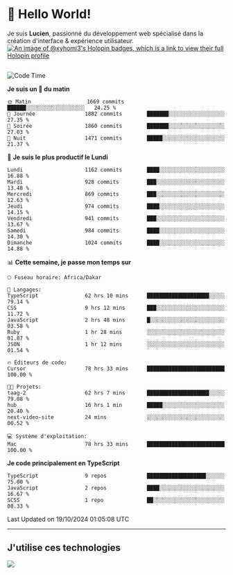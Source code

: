 # 👋 Hello World!

Je suis **Lucien**, passionné du développement web spécialisé dans la création d'interface & expérience utilisateur.
[![An image of @xyhomi3's Holopin badges, which is a link to view their full Holopin profile](https://holopin.me/xyhomi3)](https://holopin.io/@xyhomi3)

##

<!--START_SECTION:waka-->
![Code Time](http://img.shields.io/badge/Code%20Time-2%2C336%20hrs%2040%20mins-blue)

**Je suis un 🐤 du matin** 

```text
🌞 Matin                  1669 commits        ██████░░░░░░░░░░░░░░░░░░░   24.25 % 
🌆 Journée                1882 commits        ███████░░░░░░░░░░░░░░░░░░   27.35 % 
🌃 Soirée                 1860 commits        ███████░░░░░░░░░░░░░░░░░░   27.03 % 
🌙 Nuit                   1471 commits        █████░░░░░░░░░░░░░░░░░░░░   21.37 % 
```
📅 **Je suis le plus productif le Lundi** 

```text
Lundi                    1162 commits        ████░░░░░░░░░░░░░░░░░░░░░   16.88 % 
Mardi                    928 commits         ███░░░░░░░░░░░░░░░░░░░░░░   13.48 % 
Mercredi                 869 commits         ███░░░░░░░░░░░░░░░░░░░░░░   12.63 % 
Jeudi                    974 commits         ████░░░░░░░░░░░░░░░░░░░░░   14.15 % 
Vendredi                 941 commits         ███░░░░░░░░░░░░░░░░░░░░░░   13.67 % 
Samedi                   984 commits         ████░░░░░░░░░░░░░░░░░░░░░   14.30 % 
Dimanche                 1024 commits        ████░░░░░░░░░░░░░░░░░░░░░   14.88 % 
```


📊 **Cette semaine, je passe mon temps sur** 

```text
🕑︎ Fuseau horaire: Africa/Dakar

💬 Langages: 
TypeScript               62 hrs 10 mins      ████████████████████░░░░░   79.14 % 
CSS                      9 hrs 12 mins       ███░░░░░░░░░░░░░░░░░░░░░░   11.72 % 
JavaScript               2 hrs 48 mins       █░░░░░░░░░░░░░░░░░░░░░░░░   03.58 % 
Ruby                     1 hr 28 mins        ░░░░░░░░░░░░░░░░░░░░░░░░░   01.87 % 
JSON                     1 hr 12 mins        ░░░░░░░░░░░░░░░░░░░░░░░░░   01.54 % 

🔥 Éditeurs de code: 
Cursor                   78 hrs 33 mins      █████████████████████████   100.00 % 

🐱‍💻 Projets: 
taag-2                   62 hrs 7 mins       ████████████████████░░░░░   79.08 % 
hub                      16 hrs 1 min        █████░░░░░░░░░░░░░░░░░░░░   20.40 % 
next-video-site          24 mins             ░░░░░░░░░░░░░░░░░░░░░░░░░   00.52 % 

💻 Système d'exploitation: 
Mac                      78 hrs 33 mins      █████████████████████████   100.00 % 
```

**Je code principalement en TypeScript** 

```text
TypeScript               9 repos             ███████████████████░░░░░░   75.00 % 
JavaScript               2 repos             ████░░░░░░░░░░░░░░░░░░░░░   16.67 % 
SCSS                     1 repo              ██░░░░░░░░░░░░░░░░░░░░░░░   08.33 % 
```




 Last Updated on 19/10/2024 01:05:08 UTC
<!--END_SECTION:waka-->
---

## J'utilise ces technologies

<p align="left">
  <a href="https://skillicons.dev">
    <img src="https://skillicons.dev/icons?i=ts,js,md,scss,tailwind,react,docker,express,astro,vite,nextjs,vercel,figma,ableton" />
  </a>
</p>

